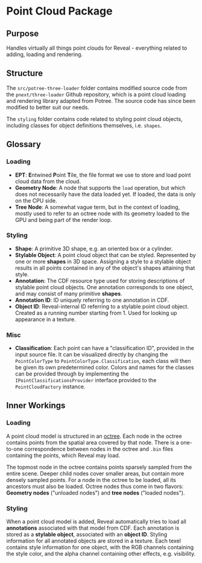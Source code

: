 # Point Cloud Package

## Purpose

Handles virtually all things point clouds for Reveal - everything related to adding, loading and rendering.

## Structure

The `src/potree-three-loader` folder contains modified source code from the `pnext/three-loader` Github repository, which is a point cloud loading and rendering library adapted from Potree. The source code has since been modified to better suit our needs.

The `styling` folder contains code related to styling point cloud objects, including classes for object definitions themselves, i.e. `shapes`.

## Glossary

### Loading

- **EPT**: **E**ntwined **P**oint **T**ile, the file format we use to store and load point cloud data from the cloud.
- **Geometry Node**: A node that supports the `load` operation, but which does not necessarily have the data loaded yet. If loaded, the data is only on the CPU side.
- **Tree Node**: A somewhat vague term, but in the context of loading, mostly used to refer to an octree node with its geometry loaded to the GPU and being part of the render loop.

### Styling

- **Shape**: A primitive 3D shape, e.g. an oriented box or a cylinder.
- **Stylable Object**: A point cloud object that can be styled. Represented by one or more **shapes** in 3D space. Assigning a style to a stylable object results in all points contained in any of the object's shapes attaining that style.
- **Annotation**: The CDF resource type used for storing descriptions of stylable point cloud objects. One annotation corresponds to one object, and may consist of many primitive **shapes**.
- **Annotation ID**: ID uniquely referring to one annotation in CDF.
- **Object ID**: Reveal-internal ID referring to a stylable point cloud object. Created as a running number starting from 1. Used for looking up appearance in a texture.

### Misc

- **Classification**: Each point can have a "classification ID", provided in the input source file. It can be visualized directly by changing the `PointColorType` to `PointColorType.Classification`, each class will then be given its own predetermined color. Colors and names for the classes can be provided through by implementing the `IPointClassificationsProvider` interface provided to the `PointCloudFactory` instance.

## Inner Workings

### Loading

A point cloud model is structured in an [octree](https://en.wikipedia.org/wiki/Octree). Each node in the octree contains points from the spatial area covered by that node. There is a one-to-one correspondence between nodes in the octree and `.bin` files containing the points, which Reveal may load.

The topmost node in the octree contains points sparsely sampled from the entire scene. Deeper child nodes cover smaller areas, but contain more densely sampled points. For a node in the octree to be loaded, all its ancestors must also be loaded. Octree nodes thus come in two flavors: **Geometry nodes** ("unloaded nodes") and **tree nodes** ("loaded nodes").

### Styling

When a point cloud model is added, Reveal automatically tries to load all **annotations** associated with that model from CDF. Each annotation is stored as a **stylable object**, associated with an **object ID**. Styling information for all annotated objects are stored in a texture. Each texel contains style information for one object, with the RGB channels containing the style color, and the alpha channel containing other effects, e.g. visibility.

